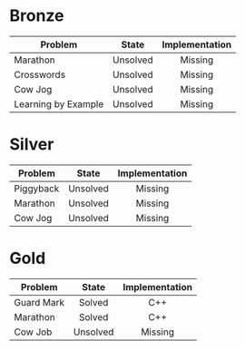 # Bronze
| Problem        | State           | Implementation  |
| ------------- |:---------------:| :--------------:|
| Marathon| Unsolved | Missing            |
| Crosswords | Unsolved | Missing            |
| Cow Jog | Unsolved | Missing            |
| Learning by Example | Unsolved | Missing            |
# Silver
| Problem        | State           | Implementation  |
| ------------- |:---------------:| :--------------:|
| Piggyback | Unsolved | Missing            |
| Marathon | Unsolved | Missing            |
| Cow Jog | Unsolved | Missing            |
# Gold
| Problem        | State           | Implementation  |
| -------------  |:---------------:| :--------------:|
| Guard Mark| Solved          | C++            |
| Marathon | Solved          | C++            |
| Cow Job | Unsolved | Missing           |
